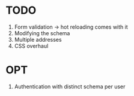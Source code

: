 # TODO
1. Form validation -> hot reloading comes with it
2. Modifying the schema
3. Multiple addresses
4. CSS overhaul

# OPT
1. Authentication with distinct schema per user

